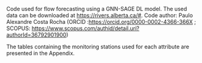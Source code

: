 Code used for flow forecasting using a GNN-SAGE DL model. The used data can be downloaded at https://rivers.alberta.ca/#.
Code author: Paulo Alexandre Costa Rocha (ORCID :https://orcid.org/0000-0002-4366-366X ; SCOPUS: https://www.scopus.com/authid/detail.uri?authorId=36792901900)

The tables containing the monitoring stations used for each attribute are presented in the Appendix.
